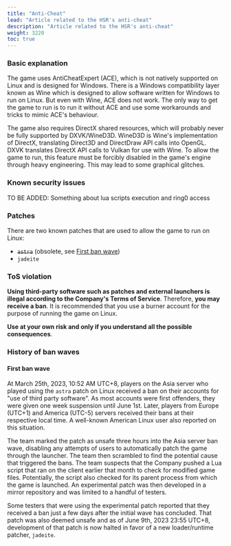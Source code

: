 ```yaml
---
title: "Anti-Cheat"
lead: "Article related to the HSR's anti-cheat"
description: "Article related to the HSR's anti-cheat"
weight: 3220
toc: true
---
```


### Basic explanation

The game uses AntiCheatExpert (ACE), which is not natively supported on Linux and is designed for Windows. There is a Windows compatibility layer known as Wine which is designed to allow software written for Windows to run on Linux. But even with Wine, ACE does not work. The only way to get the game to run is to run it without ACE and use some workarounds and tricks to mimic ACE's behaviour.

The game also requires DirectX shared resources, which will probably never be fully supported by DXVK/WineD3D. WineD3D is Wine's implementation of DirectX, translating Direct3D and DirectDraw API calls into OpenGL. DXVK translates DirectX API calls to Vulkan for use with Wine. To allow the game to run, this feature must be forcibly disabled in the game's engine through heavy engineering. This may lead to some graphical glitches. 

### Known security issues

TO BE ADDED: Something about lua scripts execution and ring0 access

### Patches

There are two known patches that are used to allow the game to run on Linux:
- ~~`astra`~~ (obsolete, see [First ban wave](#first-ban-wave))
- `jadeite`

### ToS violation

**Using third-party software such as patches and external launchers is illegal according to the Company's Terms of Service**. Therefore, **you may receive a ban**. It is recommended that you use a burner account for the purpose of running the game on Linux.

**Use at your own risk and only if you understand all the possible consequences**.

### History of ban waves

#### First ban wave

At March 25th, 2023, 10:52 AM UTC+8, players on the Asia server who played using the `astra` patch on Linux received a ban on their accounts for "use of third party software". As most accounts were first offenders, they were given one week suspension until June 1st. Later, players from Europe (UTC+1) and America (UTC-5) servers received their bans at their respective local time. A well-known American Linux user also reported on this situation.

The team marked the patch as unsafe three hours into the Asia server ban wave, disabling any attempts of users to automatically patch the game through the launcher. The team then scrambled to find the potential cause that triggered the bans. The team suspects that the Company pushed a Lua script that ran on the client earlier that month to check for modified game files. Potentially, the script also checked for its parent process from which the game is launched. An experimental patch was then developed in a mirror repository and was limited to a handful of testers.

Some testers that were using the experimental patch reported that they received a ban just a few days after the initial wave has concluded. That patch was also deemed unsafe and as of June 9th, 2023 23:55 UTC+8, development of that patch is now halted in favor of a new loader/runtime patcher, `jadeite`.
